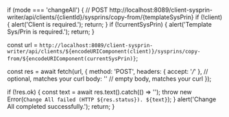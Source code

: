 if (mode === 'changeAll') {
  // POST http://localhost:8089/client-sysprin-writer/api/clients/{clientId}/sysprins/copy-from/{templateSysPrin}
  if (!client) { alert('Client is required.'); return; }
  if (!currentSysPrin) { alert('Template Sys/Prin is required.'); return; }

  const url = `http://localhost:8089/client-sysprin-writer/api/clients/${encodeURIComponent(client)}/sysprins/copy-from/${encodeURIComponent(currentSysPrin)}`;

  const res = await fetch(url, {
    method: 'POST',
    headers: { accept: '*/*' },  // optional, matches your curl
    body: ''                     // empty body, matches your curl
  });

  if (!res.ok) {
    const text = await res.text().catch(() => '');
    throw new Error(`Change All failed (HTTP ${res.status}). ${text}`);
  }
  alert('Change All completed successfully.');
  return;
}
